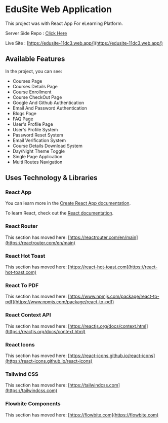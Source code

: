 # EduSite Web Application

This project was with React App For eLearning Platform.

Server Side Repo : [Click Here](https://github.com/Shanta-Islam/edusite-learning-server)

Live Site : [https://edusite-11dc3.web.app/](https://edusite-11dc3.web.app/)

## Available Features

In the project, you can see:

* Courses Page
* Courses Details Page
* Course Enrollment
* Course CheckOut Page
* Google And Github Authentication
* Email And Password Authentication
* Blogs Page
* FAQ Page
* User's Profile Page
* User's Profile System
* Password Reset System
* Email Verification System
* Course Details Download System
* Day/Night Theme Toggle
* Single Page Application
* Multi Routes Navigation
 
## Uses Technology & Libraries

### React App
You can learn more in the [Create React App documentation](https://facebook.github.io/create-react-app/docs/getting-started).

To learn React, check out the [React documentation](https://reactjs.org/).

### React Router

This section has moved here: [https://reactrouter.com/en/main](https://reactrouter.com/en/main)

### React Hot Toast

This section has moved here: [https://react-hot-toast.com](https://react-hot-toast.com)

### React To PDF

This section has moved here: [https://www.npmjs.com/package/react-to-pdf](https://www.npmjs.com/package/react-to-pdf)

### React Context API

This section has moved here: [https://reactjs.org/docs/context.html](https://reactjs.org/docs/context.html)

### React Icons

This section has moved here: [https://react-icons.github.io/react-icons](https://react-icons.github.io/react-icons)

### Tailwind CSS

This section has moved here: [https://tailwindcss.com](https://tailwindcss.com)

### Flowbite Components

This section has moved here: [https://flowbite.com](https://flowbite.com)
